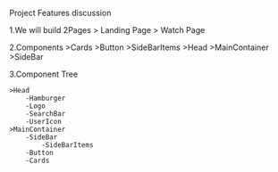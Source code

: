 Project Features discussion

1.We will build 2Pages
    > Landing Page
    > Watch Page

2.Components
    >Cards
    >Button
    >SideBarItems
    >Head
    >MainContainer
    >SideBar

3.Component Tree
   
    >Head
        -Hamburger
        -Logo
        -SearchBar
        -UserIcon
    >MainContainer
        -SideBar
            -SideBarItems
        -Button
        -Cards